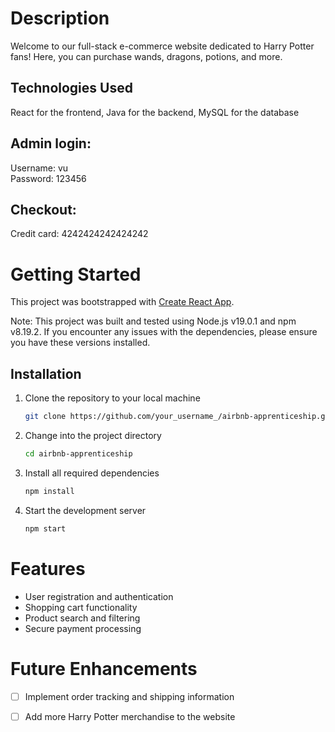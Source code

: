 # Description

Welcome to our full-stack e-commerce website dedicated to Harry Potter fans! Here, you can purchase wands, dragons, potions, and more.

## Technologies Used
React for the frontend, Java for the backend, MySQL for the database

## Admin login:
Username: vu  
Password: 123456

## Checkout:
Credit card: 4242424242424242

# Getting Started

This project was bootstrapped with [Create React App](https://github.com/facebook/create-react-app).

Note: This project was built and tested using Node.js v19.0.1 and npm v8.19.2. If you encounter any issues with the dependencies, please ensure you have these versions installed.

## Installation

1. Clone the repository to your local machine
   ```sh
   git clone https://github.com/your_username_/airbnb-apprenticeship.git
   ```
2. Change into the project directory
   ```sh
   cd airbnb-apprenticeship
   ```
3. Install all required dependencies
   ```sh
   npm install
   ```
4. Start the development server
   ```sh
   npm start
   ```

# Features
- User registration and authentication
- Shopping cart functionality
- Product search and filtering
- Secure payment processing

# Future Enhancements
- [ ] Implement order tracking and shipping information
- [ ] Add more Harry Potter merchandise to the website

